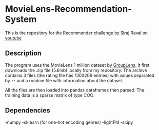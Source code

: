 # MovieLens-Recommendation-System

This is the repository for the Recommender challenge by Siraj Raval on [youtube](https://www.youtube.com/watch?v=9gBC9R-msAk&list=PL2-dafEMk2A6QKz1mrk1uIGfHkC1zZ6UU&index=3)

## Description
The program uses the MovieLens 1 million dataset by [GroupLens](https://grouplens.org/). It first downloads the .zip file (5.6mb) locally from my repository. The archive contains 3 files (the rating file has 1000209 entries) with values separated by `::` and a readme file with information about the dataset.

All the files are then loaded into pandas dataframes then parsed. The training data is a sparse matrix of type COO.

## Dependencies
-numpy
-sklearn (for one-hot encoding genres)
-lightFM
-scipy
